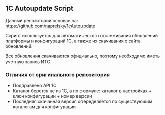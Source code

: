 ## 1C Autoupdate Script

Данный репозиторий основан на: https://github.com/naprelsky/1cAutoupdate

Скрипт используется для автоматического отслеживания обновлений платформы и конфигураций 1С, а также их скачивания с сайта обновлений.

Все обновления скачиваются официально, поэтому необходимо иметь учетную запись ИТС.

### Отличия от оригинального репозитория

- Подправлено API 1С
- Каталог берется не из 1С, а по формуле: каталог в настройках + ключ конфигурации + номер версии
- Последняя скачанная версия опеределяется по существующим каталогам для конфигурации